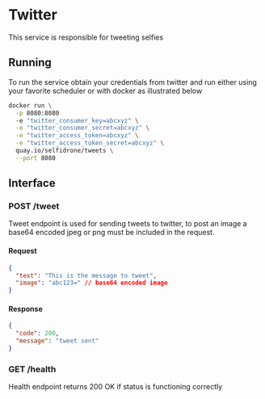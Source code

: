 # Twitter
This service is responsible for tweeting selfies

## Running
To run the service obtain your credentials from twitter and run either using your favorite scheduler or with docker as illustrated below

```bash
docker run \
  -p 8080:8080 
  -e "twitter_consumer_key=abcxyz" \
  -e "twitter_consumer_secret=abcxyz" \
  -e "twitter_access_token=abcxyz" \
  -e "twitter_access_token_secret=abcxyz" \
  quay.io/selfidrone/tweets \
  --port 8080
```

## Interface

### POST /tweet
Tweet endpoint is used for sending tweets to twitter, to post an image a base64 encoded jpeg or png must be included in the request.

#### Request
```json
{
  "text": "This is the message to tweet",
  "image": "abc123=" // base64 encoded image
}
```

#### Response
```json
{
  "code": 200,
  "message": "tweet sent"
}
```

### GET /health
Health endpoint returns 200 OK if status is functioning correctly
